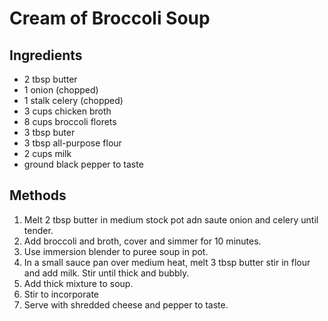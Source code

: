 # Cream of Broccoli Soup
## Ingredients
- 2 tbsp butter
- 1 onion (chopped)
- 1 stalk celery (chopped)
- 3 cups chicken broth
- 8 cups broccoli florets
- 3 tbsp buter
- 3 tbsp all-purpose flour
- 2 cups milk
- ground black pepper to taste
## Methods
1. Melt 2 tbsp butter in medium stock pot adn saute onion and celery until tender.
2. Add broccoli and broth, cover and simmer for 10 minutes.
3. Use immersion blender to puree soup in pot.
4. In a small sauce pan over medium heat, melt 3 tbsp butter stir in flour and add milk. Stir until thick and bubbly.
5. Add thick mixture to soup.
6. Stir to incorporate
7. Serve with shredded cheese and pepper to taste.